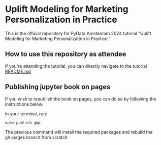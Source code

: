 # Uplift Modeling for Marketing Personalization in Practice

This is the official repository for PyData Amsterdam 2024 tutorial "Uplift Modeling for Marketing Personalization in Practice."

## How to use this repository as attendee

If you're attending the tutorial, you can directly navigate to the tutorial [README.md](tutorial/README.md)

## Publishing jupyter book on pages

If you wish to republish the book on pages, you can do so by following the instructions below.

In your terminal, run:

```bash
make publish-ghp
```

The previous command will install the required packages and rebuild the gh-pages branch from scratch